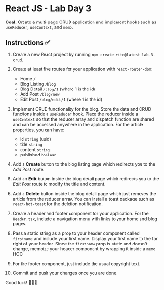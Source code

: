 # React JS - Lab Day 3

**Goal:** Create a multi-page CRUD application and implement hooks such as `useReducer`, `useContext`, and `memo`.

## Instructions ✅

1. Create a new React project by running `npm create vite@latest lab-3-crud`.
2. Create at least five routes for your application with `react-router-dom`:

    - Home `/`
    - Blog Listing `/blog`
    - Blog Detail `/blog/1` (where 1 is the id)
    - Add Post `/blog/new`
    - Edit Post `/blog/edit/1` (where 1 is the id)

3. Implement CRUD functionality for the blog. Store the data and CRUD functions inside a `useReducer` hook. Place the reducer inside a `useContext` so that the reducer array and dispatch function are shared and can be accessed anywhere in the application. For the article properties, you can have:

    - id `string` (uuid)
    - title `string`
    - content `string`
    - published `boolean`

4. Add a **Create** button to the blog listing page which redirects you to the *Add Post* route.
5. Add an **Edit** button inside the blog detail page which redirects you to the *Edit Post* route to modify the title and content.
6. Add a **Delete** button inside the blog detail page which just removes the article from the reducer array. You can install a toast package such as `react-hot-toast` for the deletion notification.
7. Create a header and footer component for your application. For the `Header.tsx`, include a navigation menu with links to your home and blog pages.
8. Pass a static string as a prop to your header component called `firstname` and include your first name. Display your first name to the far right of your header. Since the `firstname` prop is static and doesn't change, memoize your header component by wrapping it inside a `memo` HOC.
9. For the footer component, just include the usual copyright text.
10. Commit and push your changes once you are done.

Good luck! 🎉🎉🎉
